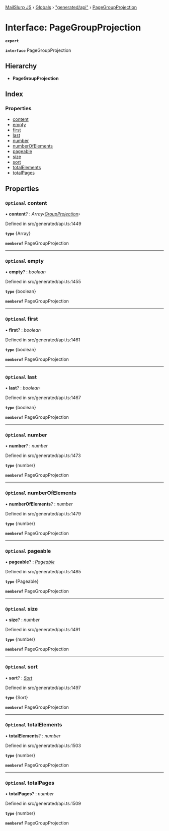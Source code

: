 [MailSlurp JS](../README.md) › [Globals](../globals.md) › ["generated/api"](../modules/_generated_api_.md) › [PageGroupProjection](_generated_api_.pagegroupprojection.md)

# Interface: PageGroupProjection

**`export`** 

**`interface`** PageGroupProjection

## Hierarchy

* **PageGroupProjection**

## Index

### Properties

* [content](_generated_api_.pagegroupprojection.md#optional-content)
* [empty](_generated_api_.pagegroupprojection.md#optional-empty)
* [first](_generated_api_.pagegroupprojection.md#optional-first)
* [last](_generated_api_.pagegroupprojection.md#optional-last)
* [number](_generated_api_.pagegroupprojection.md#optional-number)
* [numberOfElements](_generated_api_.pagegroupprojection.md#optional-numberofelements)
* [pageable](_generated_api_.pagegroupprojection.md#optional-pageable)
* [size](_generated_api_.pagegroupprojection.md#optional-size)
* [sort](_generated_api_.pagegroupprojection.md#optional-sort)
* [totalElements](_generated_api_.pagegroupprojection.md#optional-totalelements)
* [totalPages](_generated_api_.pagegroupprojection.md#optional-totalpages)

## Properties

### `Optional` content

• **content**? : *Array‹[GroupProjection](_generated_api_.groupprojection.md)›*

Defined in src/generated/api.ts:1449

**`type`** {Array<GroupProjection>}

**`memberof`** PageGroupProjection

___

### `Optional` empty

• **empty**? : *boolean*

Defined in src/generated/api.ts:1455

**`type`** {boolean}

**`memberof`** PageGroupProjection

___

### `Optional` first

• **first**? : *boolean*

Defined in src/generated/api.ts:1461

**`type`** {boolean}

**`memberof`** PageGroupProjection

___

### `Optional` last

• **last**? : *boolean*

Defined in src/generated/api.ts:1467

**`type`** {boolean}

**`memberof`** PageGroupProjection

___

### `Optional` number

• **number**? : *number*

Defined in src/generated/api.ts:1473

**`type`** {number}

**`memberof`** PageGroupProjection

___

### `Optional` numberOfElements

• **numberOfElements**? : *number*

Defined in src/generated/api.ts:1479

**`type`** {number}

**`memberof`** PageGroupProjection

___

### `Optional` pageable

• **pageable**? : *[Pageable](_generated_api_.pageable.md)*

Defined in src/generated/api.ts:1485

**`type`** {Pageable}

**`memberof`** PageGroupProjection

___

### `Optional` size

• **size**? : *number*

Defined in src/generated/api.ts:1491

**`type`** {number}

**`memberof`** PageGroupProjection

___

### `Optional` sort

• **sort**? : *[Sort](_generated_api_.sort.md)*

Defined in src/generated/api.ts:1497

**`type`** {Sort}

**`memberof`** PageGroupProjection

___

### `Optional` totalElements

• **totalElements**? : *number*

Defined in src/generated/api.ts:1503

**`type`** {number}

**`memberof`** PageGroupProjection

___

### `Optional` totalPages

• **totalPages**? : *number*

Defined in src/generated/api.ts:1509

**`type`** {number}

**`memberof`** PageGroupProjection
